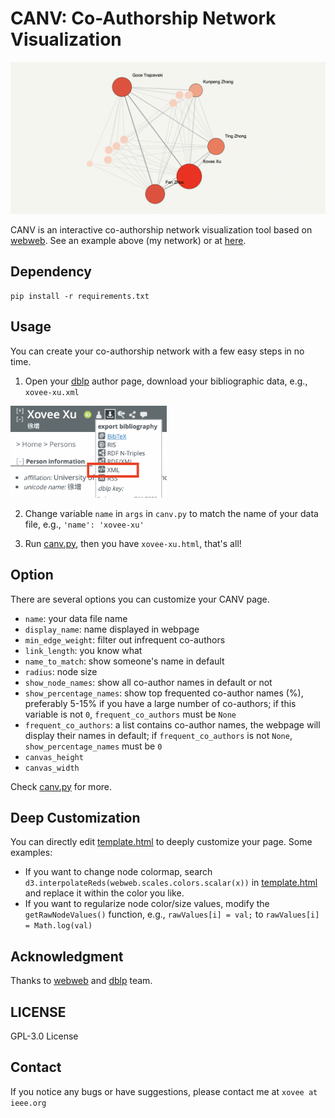 # CANV: Co-Authorship Network Visualization

![Example](asset/teaser.png)

CANV is an interactive co-authorship network visualization tool based on [webweb](https://github.com/dblarremore/webweb). See an example above (my network) or at [here](https://xovee.cn/html/xovee-xu.html).

## Dependency

```shell
pip install -r requirements.txt
```

## Usage

You can create your co-authorship network with a few easy steps in no time.

1. Open your [dblp](https://dblp.org) author page, download your bibliographic data, e.g.,
`xovee-xu.xml`  
<img src="asset/download_data.png" alt="download data" width="250"/>

2. Change variable `name` in `args` in `canv.py` to match the name of your data file, e.g., `'name': 'xovee-xu'` 

3. Run [canv.py](./canv.py), then you have `xovee-xu.html`, that's all! 

## Option

There are several options you can customize your CANV page.

- `name`: your data file name
- `display_name`: name displayed in webpage
- `min_edge_weight`: filter out infrequent co-authors
- `link_length`: you know what
- `name_to_match`: show someone's name in default
- `radius`: node size
- `show_node_names`: show all co-author names in default or not
- `show_percentage_names`: show top frequented co-author names (%), preferably 5-15% if you have a large number of co-authors; if this variable is not `0`, `frequent_co_authors` must be `None`
- `frequent_co_authors`: a list contains co-author names, the webpage will display their names in default; if `frequent_co_authors` is not `None`, `show_percentage_names` must be `0`
- `canvas_height`
- `canvas_width`

Check [canv.py](./canv.py) for more. 

## Deep Customization

You can directly edit [template.html](./template.html) to deeply customize your page. Some examples:
- If you want to change node colormap, search `d3.interpolateReds(webweb.scales.colors.scalar(x))` in [template.html](./template.html) and replace it within the color you like.
- If you want to regularize node color/size values, modify the `getRawNodeValues()` function, e.g., `rawValues[i] = val;` to `rawValues[i] = Math.log(val)`

## Acknowledgment

Thanks to [webweb](https://github.com/dblarremore/webweb) and [dblp](https://dblp.org) team.

## LICENSE

GPL-3.0 License

## Contact

If you notice any bugs or have suggestions, please contact me at `xovee at ieee.org`